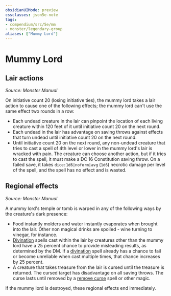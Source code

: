 ```yaml
---
obsidianUIMode: preview
cssclasses: json5e-note
tags:
- compendium/src/5e/mm
- monster/legendary-group
aliases: ["Mummy Lord"]
---
```

# Mummy Lord

## Lair actions
_Source: Monster Manual_

On initiative count 20 (losing initiative ties), the mummy lord takes a lair action to cause one of the following effects; the mummy lord can't use the same effect two rounds in a row:

- Each undead creature in the lair can pinpoint the location of each living creature within 120 feet of it until initiative count 20 on the next round.  
- Each undead in the lair has advantage on saving throws against effects that turn undead until initiative count 20 on the next round.  
- Until initiative count 20 on the next round, any non-undead creature that tries to cast a spell of 4th level or lower in the mummy lord's lair is wracked with pain. The creature can choose another action, but if it tries to cast the spell, it must make a DC 16 Constitution saving throw. On a failed save, it takes `dice:1d6|noform|avg` (`1d6`) necrotic damage per level of the spell, and the spell has no effect and is wasted.  

## Regional effects
_Source: Monster Manual_

A mummy lord's temple or tomb is warped in any of the following ways by the creature's dark presence:

- Food instantly molders and water instantly evaporates when brought into the lair. Other non magical drinks are spoiled - wine turning to vinegar, for instance.  
- [Divination](2-Mechanics/CLI/spells/divination.md) spells cast within the lair by creatures other than the mummy lord have a 25 percent chance to provide misleading results, as determined by the DM. If a [divination](2-Mechanics/CLI/spells/divination.md) spell already has a chance to fail or become unreliable when cast multiple times, that chance increases by 25 percent.  
- A creature that takes treasure from the lair is cursed until the treasure is returned. The cursed target has disadvantage on all saving throws. The curse lasts until removed by a [remove curse](2-Mechanics/CLI/spells/remove-curse.md) spell or other magic.  

If the mummy lord is destroyed, these regional effects end immediately.